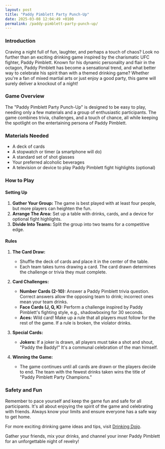 ```yaml
---
layout: post
title: "Paddy Pimblett Party Punch-Up"
date: 2025-03-08 12:04:49 +0100
permalink: /paddy-pimblett-party-punch-up/
---
```



### Introduction

Craving a night full of fun, laughter, and perhaps a touch of chaos? Look no further than an exciting drinking game inspired by the charismatic UFC fighter, Paddy Pimblett. Known for his dynamic personality and flair in the octagon, Paddy Pimblett has become a sensational trend, and what better way to celebrate his spirit than with a themed drinking game? Whether you're a fan of mixed martial arts or just enjoy a good party, this game will surely deliver a knockout of a night! 

### Game Overview

The "Paddy Pimblett Party Punch-Up" is designed to be easy to play, needing only a few materials and a group of enthusiastic participants. The game combines trivia, challenges, and a touch of chance, all while keeping the spotlight on the entertaining persona of Paddy Pimblett. 

### Materials Needed

- A deck of cards
- A stopwatch or timer (a smartphone will do)
- A standard set of shot glasses
- Your preferred alcoholic beverages
- A television or device to play Paddy Pimblett fight highlights (optional)

### How to Play

#### Setting Up

1. **Gather Your Group:** The game is best played with at least four people, but more players can heighten the fun.
2. **Arrange The Area:** Set up a table with drinks, cards, and a device for optional fight highlights.
3. **Divide Into Teams:** Split the group into two teams for a competitive edge.

#### Rules

1. **The Card Draw:**
   - Shuffle the deck of cards and place it in the center of the table.
   - Each team takes turns drawing a card. The card drawn determines the challenge or trivia they must complete.

2. **Card Challenges:**
   - **Number Cards (2-10):** Answer a Paddy Pimblett trivia question. Correct answers allow the opposing team to drink; incorrect ones mean your team drinks.
   - **Face Cards (J, Q, K):** Perform a challenge inspired by Paddy Pimblett's fighting style, e.g., shadowboxing for 30 seconds.
   - **Aces:** Wild card! Make up a rule that all players must follow for the rest of the game. If a rule is broken, the violator drinks.

3. **Special Cards:**
   - **Jokers:** If a joker is drawn, all players must take a shot and shout, "Paddy the Baddy!" It's a communal celebration of the man himself.

4. **Winning the Game:**
   - The game continues until all cards are drawn or the players decide to end. The team with the fewest drinks taken wins the title of "Paddy Pimblett Party Champions."

### Safety and Fun

Remember to pace yourself and keep the game fun and safe for all participants. It's all about enjoying the spirit of the game and celebrating with friends. Always know your limits and ensure everyone has a safe way to get home.

For more exciting drinking game ideas and tips, visit [Drinking Dojo](https://drinkingdojo.com).

Gather your friends, mix your drinks, and channel your inner Paddy Pimblett for an unforgettable night of revelry!